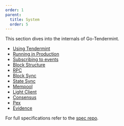 ```yaml
---
order: 1
parent:
  title: System
  order: 5
---
```


This section dives into the internals of Go-Tendermint.

- [Using Tendermint](./using-tendermint.md)
- [Running in Production](./running-in-production.md)
- [Subscribing to events](./subscription.md)
- [Block Structure](./block-structure.md)
- [RPC](./rpc.md)
- [Block Sync](./block-sync.md)
- [State Sync](./state-sync.md)
- [Mempool](./mempool.md)
- [Light Client](./light-client.md)
- [Consensus](./consensus/README.md)
- [Pex](./pex/README.md)
- [Evidence](./evidence/README.md)

For full specifications refer to the [spec repo](https://github.com/tendermint/spec).
